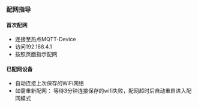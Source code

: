 ### 配网指导

#### 首次配网
- 连接至热点MQTT-Device
- 访问192.168.4.1
- 按照页面指示配网

#### 已配网设备
- 自动连接上次保存的WiFi网络
- 如需重新配网：
  等待3分钟连接保存的wifi失败，配网超时后自动重启进入配网模式
